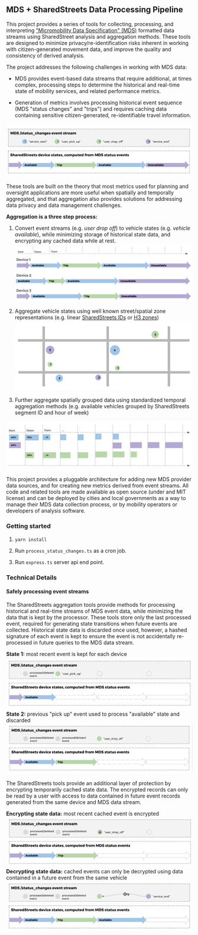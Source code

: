 ## MDS + SharedStreets Data Processing Pipeline

This project provides a series of tools for collecting, processing, and interpreting ["Micromobility Data Specification" (MDS)](https://github.com/CityOfLosAngeles/mobility-data-specification) formatted data streams using SharedStreet analysis and aggregation methods. These tools are designed to minimize privacy/re-identification risks inherent in working with citizen-generated movement data, and improve the quality and consistency of derived analysis. 

The project addresses the following challenges in working with MDS data:

- MDS provides event-based data streams that require additional, at times complex, processing steps to determine the historical and real-time state of mobility services, and related performance metrics.
 
- Generation of metrics involves processing historical event sequence (MDS "status changes" and "trips") and requires caching data containing sensitive citizen-generated, re-identifiable travel information.

![MDS events to device states](docs/images/event_process1.png)

These tools are built on the theory that most metrics used for planning and oversight applications are more useful when spatially and temporally aggregated, and that aggregation also provides solutions for addressing data privacy and data management challenges.

**Aggregation is a three step process:**

1. Convert event streams (e.g. *user drop off*) to vehicle states (e.g. *vehicle available*), while minimizing storage of historical state data, and encrypting any cached data while at rest.
![MDS events to device states](docs/images/event_process6.png)

2. Aggregate vehicle states using well known street/spatial zone representations (e.g. linear [SharedStreets IDs](https://github.com/sharedstreets/sharedstreets-ref-system) or [H3 zones](https://uber.github.io/h3/))
![MDS events to device states](docs/images/event_process8.png)

3. Further aggregate spatially grouped data using standardized temporal aggregation methods (e.g. available vehicles grouped by SharedStreets segment ID and hour of week)

![MDS events to device states](docs/images/event_process7.png)

This project provides a pluggable architecture for adding new MDS provider data sources, and for creating new metrics derived from event streams. All code and related tools are made available as open source (under and MIT license) and can be deployed by cities and local governments as a way to manage their MDS data collection process, or by mobility operators or developers of analysis software.

### Getting started

1. ```yarn install ```

2. Run ```process_status_changes.ts``` as a cron job.

3. Run ```express.ts``` server api end point.

### Technical Details

#### Safely processing event streams

The SharedStreets aggregation tools provide methods for processing historical and real-time streams of MDS event data, while minimizing the data that is kept by the processor. These tools store only the last processed event, required for generating state transitions when future events are collected. Historical state data is discarded once used, however, a hashed signature of each event is kept to ensure the event is not accidentally  re-processed in future queries to the MDS data stream.

**State 1:** most recent event is kept for each device
![MDS events to device states](docs/images/event_process2.png)
**State 2:** 
previous "pick up" event used to process "available" state and discarded
![MDS events to device states](docs/images/event_process3.png)

The SharedStreets tools provide an additional layer of protection by encrypting temporarily cached state data. The encrypted records can only be read by a user with access to data contained in future event records generated from the same device and MDS data stream.

**Encrypting state data:** most recent cached event is encrypted
![MDS events to device states](docs/images/event_process4.png)
**Decrypting state data:** cached events can only be decrypted using data contained in a future event from the same vehicle
![MDS events to device states](docs/images/event_process5.png)

